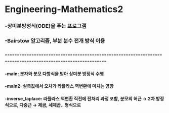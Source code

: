 # Engineering-Mathematics2

###   -상미분방정식(ODE)을 푸는 프로그램
###   -Bairstow 알고리즘, 부분 분수 전개 방식 이용

###         -----------------------------------------------------------------------------------------------------------
   

#### -main: 분자와 분모 다항식을 받아 상미분 방정식 수행
#### -main2: 실측값에서 오차가 라플라스 역변환에 미치는 영향
#### -inverse_laplace: 라플라스 역변환 직전에 전처리 과정 포함, 분모의 허근 → 2차 방정식으로, 다중근 → 제곰, 세제곱.. 형식으로          
